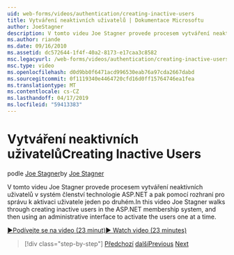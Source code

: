```yaml
---
uid: web-forms/videos/authentication/creating-inactive-users
title: Vytváření neaktivních uživatelů | Dokumentace Microsoftu
author: JoeStagner
description: V tomto videu Joe Stagner provede procesem vytváření neaktivních uživatelů v systém členství technologie ASP.NET a pak pomocí rozhraní správce k aktivaci uživatele jeden...
ms.author: riande
ms.date: 09/16/2010
ms.assetid: dc572644-1f4f-40a2-8173-e17caa3c8582
msc.legacyurl: /web-forms/videos/authentication/creating-inactive-users
msc.type: video
ms.openlocfilehash: d0d9bb0f6471acd996530eab76a97cda2667dabd
ms.sourcegitcommit: 0f1119340e4464720cfd16d0ff15764746ea1fea
ms.translationtype: MT
ms.contentlocale: cs-CZ
ms.lasthandoff: 04/17/2019
ms.locfileid: "59413383"
---
```

# <a name="creating-inactive-users"></a><span data-ttu-id="785f6-103">Vytváření neaktivních uživatelů</span><span class="sxs-lookup"><span data-stu-id="785f6-103">Creating Inactive Users</span></span>

<span data-ttu-id="785f6-104">podle [Joe Stagner](https://github.com/JoeStagner)</span><span class="sxs-lookup"><span data-stu-id="785f6-104">by [Joe Stagner](https://github.com/JoeStagner)</span></span>

<span data-ttu-id="785f6-105">V tomto videu Joe Stagner provede procesem vytváření neaktivních uživatelů v systém členství technologie ASP.NET a pak pomocí rozhraní pro správu k aktivaci uživatele jeden po druhém.</span><span class="sxs-lookup"><span data-stu-id="785f6-105">In this video Joe Stagner walks through creating inactive users in the ASP.NET membership system, and then using an administrative interface to activate the users one at a time.</span></span>

[<span data-ttu-id="785f6-106">&#9654;Podívejte se na video (23 minut)</span><span class="sxs-lookup"><span data-stu-id="785f6-106">&#9654; Watch video (23 minutes)</span></span>](https://channel9.msdn.com/Blogs/ASP-NET-Site-Videos/creating-inactive-users)

> [!div class="step-by-step"]
> <span data-ttu-id="785f6-107">[Předchozí](simple-web-service-authentication.md)
> [další](sql-injection-defense.md)</span><span class="sxs-lookup"><span data-stu-id="785f6-107">[Previous](simple-web-service-authentication.md)
[Next](sql-injection-defense.md)</span></span>
